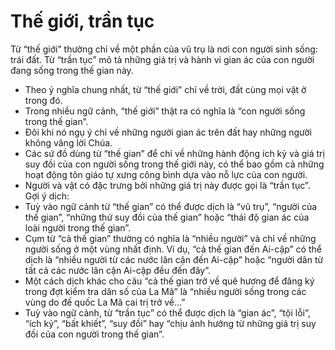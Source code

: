 # Thế giới, trần tục

Từ “thế giới” thường chỉ về một phần của vũ trụ là nơi con người sinh sống: trái đất. Từ “trần tục” mô tả những giá trị và hành vi gian ác của con người đang sống trong thế gian này.
- Theo ý nghĩa chung nhất, từ “thế giới” chỉ về trời, đất cùng mọi vật ở trong đó. 
- Trong nhiều ngữ cảnh, “thế giới” thật ra có nghĩa là “con người sống trong thế gian”. 
- Đôi khi nó ngụ ý chỉ về những người gian ác trên đất hay những người không vâng lời Chúa. 
- Các sứ đồ dùng từ “thế gian” để chỉ về những hành động ích kỷ và giá trị suy đồi của con người sống trong thế giới này, có thể bao gồm cả những hoạt động tôn giáo tự xưng công bình dựa vào nỗ lực của con người. 
- Người và vật có đặc trưng bởi những giá trị này được gọi là “trần tục”.  
Gợi ý dịch:
- Tuỳ vào ngữ cảnh từ “thế gian” có thể được dịch là “vũ trụ”, “người của thế gian”, “những thứ suy đồi của thế gian” hoặc “thái độ gian ác của loài người trong thế gian”.
- Cụm từ “cả thế gian” thường có nghĩa là “nhiều người” và chỉ về những người sống ở một vùng nhất định. Ví dụ, “cả thế gian đến Ai-cập” có thể dịch là “nhiều người từ các nước lân cận đến Ai-cập” hoặc “người dân từ tất cả các nước lân cận Ai-cập đều đến đây”.  
- Một cách dịch khác cho câu “cả thế gian trở về quê hương để đăng ký trong đợt kiểm tra dân số của La Mã” là “nhiều người sống trong các vùng do đế quốc La Mã cai trị trở về…” 
- Tuỳ vào ngữ cảnh, từ “trần tục” có thể được dịch là “gian ác”, “tội lỗi”, “ích kỷ”, “bất khiết”, “suy đồi” hay “chịu ảnh hưởng từ những giá trị suy đồi của con người trong thế gian”.

